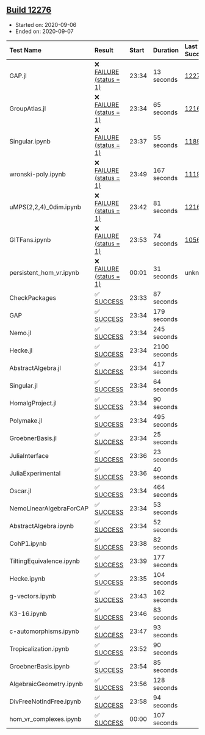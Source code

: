 ## [Build 12276](https://oscarci.mathematik.uni-kl.de/job/oscar/12276/)

* Started on: 2020-09-06
* Ended on: 2020-09-07

| Test Name    | Result | Start | Duration | Last Success | First Failure |
|:-------------|:-------|:------|:---------|:-------------|:--------------|
| GAP.jl | ❌ [FAILURE (status = 1)](https://oscarci.mathematik.uni-kl.de/job/oscar/12276/artifact/logs/build-12276/GAP.jl.log) | 23:34 | 13 seconds | [12274](https://oscarci.mathematik.uni-kl.de/job/oscar/12274/) | [12275](https://oscarci.mathematik.uni-kl.de/job/oscar/12275/) |
| GroupAtlas.jl | ❌ [FAILURE (status = 1)](https://oscarci.mathematik.uni-kl.de/job/oscar/12276/artifact/logs/build-12276/GroupAtlas.jl.log) | 23:34 | 65 seconds | [12167](https://oscarci.mathematik.uni-kl.de/job/oscar/12167/) | [12168](https://oscarci.mathematik.uni-kl.de/job/oscar/12168/) |
| Singular.ipynb | ❌ [FAILURE (status = 1)](https://oscarci.mathematik.uni-kl.de/job/oscar/12276/artifact/logs/build-12276/Singular.ipynb.log) | 23:37 | 55 seconds | [11893](https://oscarci.mathematik.uni-kl.de/job/oscar/11893/) | [11894](https://oscarci.mathematik.uni-kl.de/job/oscar/11894/) |
| wronski-poly.ipynb | ❌ [FAILURE (status = 1)](https://oscarci.mathematik.uni-kl.de/job/oscar/12276/artifact/logs/build-12276/wronski-poly.ipynb.log) | 23:49 | 167 seconds | [11192](https://oscarci.mathematik.uni-kl.de/job/oscar/11192/) | [11193](https://oscarci.mathematik.uni-kl.de/job/oscar/11193/) |
| uMPS(2,2,4)_0dim.ipynb | ❌ [FAILURE (status = 1)](https://oscarci.mathematik.uni-kl.de/job/oscar/12276/artifact/logs/build-12276/uMPS-2-2-4-_0dim.ipynb.log) | 23:42 | 81 seconds | [12167](https://oscarci.mathematik.uni-kl.de/job/oscar/12167/) | [12168](https://oscarci.mathematik.uni-kl.de/job/oscar/12168/) |
| GITFans.ipynb | ❌ [FAILURE (status = 1)](https://oscarci.mathematik.uni-kl.de/job/oscar/12276/artifact/logs/build-12276/GITFans.ipynb.log) | 23:53 | 74 seconds | [10566](https://oscarci.mathematik.uni-kl.de/job/oscar/10566/) | [10567](https://oscarci.mathematik.uni-kl.de/job/oscar/10567/) |
| persistent_hom_vr.ipynb | ❌ [FAILURE (status = 1)](https://oscarci.mathematik.uni-kl.de/job/oscar/12276/artifact/logs/build-12276/persistent_hom_vr.ipynb.log) | 00:01 | 31 seconds | unknown | unknown |
| CheckPackages | ✅ [SUCCESS](https://oscarci.mathematik.uni-kl.de/job/oscar/12276/artifact/logs/build-12276/CheckPackages.log) | 23:33 | 87 seconds |  |  |
| GAP | ✅ [SUCCESS](https://oscarci.mathematik.uni-kl.de/job/oscar/12276/artifact/logs/build-12276/GAP.log) | 23:34 | 179 seconds |  |  |
| Nemo.jl | ✅ [SUCCESS](https://oscarci.mathematik.uni-kl.de/job/oscar/12276/artifact/logs/build-12276/Nemo.jl.log) | 23:34 | 245 seconds |  |  |
| Hecke.jl | ✅ [SUCCESS](https://oscarci.mathematik.uni-kl.de/job/oscar/12276/artifact/logs/build-12276/Hecke.jl.log) | 23:34 | 2100 seconds |  |  |
| AbstractAlgebra.jl | ✅ [SUCCESS](https://oscarci.mathematik.uni-kl.de/job/oscar/12276/artifact/logs/build-12276/AbstractAlgebra.jl.log) | 23:34 | 417 seconds |  |  |
| Singular.jl | ✅ [SUCCESS](https://oscarci.mathematik.uni-kl.de/job/oscar/12276/artifact/logs/build-12276/Singular.jl.log) | 23:34 | 64 seconds |  |  |
| HomalgProject.jl | ✅ [SUCCESS](https://oscarci.mathematik.uni-kl.de/job/oscar/12276/artifact/logs/build-12276/HomalgProject.jl.log) | 23:34 | 90 seconds |  |  |
| Polymake.jl | ✅ [SUCCESS](https://oscarci.mathematik.uni-kl.de/job/oscar/12276/artifact/logs/build-12276/Polymake.jl.log) | 23:34 | 495 seconds |  |  |
| GroebnerBasis.jl | ✅ [SUCCESS](https://oscarci.mathematik.uni-kl.de/job/oscar/12276/artifact/logs/build-12276/GroebnerBasis.jl.log) | 23:34 | 25 seconds |  |  |
| JuliaInterface | ✅ [SUCCESS](https://oscarci.mathematik.uni-kl.de/job/oscar/12276/artifact/logs/build-12276/JuliaInterface.log) | 23:36 | 23 seconds |  |  |
| JuliaExperimental | ✅ [SUCCESS](https://oscarci.mathematik.uni-kl.de/job/oscar/12276/artifact/logs/build-12276/JuliaExperimental.log) | 23:36 | 40 seconds |  |  |
| Oscar.jl | ✅ [SUCCESS](https://oscarci.mathematik.uni-kl.de/job/oscar/12276/artifact/logs/build-12276/Oscar.jl.log) | 23:34 | 464 seconds |  |  |
| NemoLinearAlgebraForCAP | ✅ [SUCCESS](https://oscarci.mathematik.uni-kl.de/job/oscar/12276/artifact/logs/build-12276/NemoLinearAlgebraForCAP.log) | 23:34 | 53 seconds |  |  |
| AbstractAlgebra.ipynb | ✅ [SUCCESS](https://oscarci.mathematik.uni-kl.de/job/oscar/12276/artifact/logs/build-12276/AbstractAlgebra.ipynb.log) | 23:34 | 52 seconds |  |  |
| CohP1.ipynb | ✅ [SUCCESS](https://oscarci.mathematik.uni-kl.de/job/oscar/12276/artifact/logs/build-12276/CohP1.ipynb.log) | 23:38 | 82 seconds |  |  |
| TiltingEquivalence.ipynb | ✅ [SUCCESS](https://oscarci.mathematik.uni-kl.de/job/oscar/12276/artifact/logs/build-12276/TiltingEquivalence.ipynb.log) | 23:39 | 177 seconds |  |  |
| Hecke.ipynb | ✅ [SUCCESS](https://oscarci.mathematik.uni-kl.de/job/oscar/12276/artifact/logs/build-12276/Hecke.ipynb.log) | 23:35 | 104 seconds |  |  |
| g-vectors.ipynb | ✅ [SUCCESS](https://oscarci.mathematik.uni-kl.de/job/oscar/12276/artifact/logs/build-12276/g-vectors.ipynb.log) | 23:43 | 162 seconds |  |  |
| K3-16.ipynb | ✅ [SUCCESS](https://oscarci.mathematik.uni-kl.de/job/oscar/12276/artifact/logs/build-12276/K3-16.ipynb.log) | 23:46 | 83 seconds |  |  |
| c-automorphisms.ipynb | ✅ [SUCCESS](https://oscarci.mathematik.uni-kl.de/job/oscar/12276/artifact/logs/build-12276/c-automorphisms.ipynb.log) | 23:47 | 93 seconds |  |  |
| Tropicalization.ipynb | ✅ [SUCCESS](https://oscarci.mathematik.uni-kl.de/job/oscar/12276/artifact/logs/build-12276/Tropicalization.ipynb.log) | 23:52 | 90 seconds |  |  |
| GroebnerBasis.ipynb | ✅ [SUCCESS](https://oscarci.mathematik.uni-kl.de/job/oscar/12276/artifact/logs/build-12276/GroebnerBasis.ipynb.log) | 23:54 | 85 seconds |  |  |
| AlgebraicGeometry.ipynb | ✅ [SUCCESS](https://oscarci.mathematik.uni-kl.de/job/oscar/12276/artifact/logs/build-12276/AlgebraicGeometry.ipynb.log) | 23:56 | 128 seconds |  |  |
| DivFreeNotIndFree.ipynb | ✅ [SUCCESS](https://oscarci.mathematik.uni-kl.de/job/oscar/12276/artifact/logs/build-12276/DivFreeNotIndFree.ipynb.log) | 23:58 | 94 seconds |  |  |
| hom_vr_complexes.ipynb | ✅ [SUCCESS](https://oscarci.mathematik.uni-kl.de/job/oscar/12276/artifact/logs/build-12276/hom_vr_complexes.ipynb.log) | 00:00 | 107 seconds |  |  |
